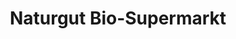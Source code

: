---
title: "Naturgut Bio-Supermarkt"
url: /stuttgart/naturgut-bio-supermarkt-loewenstrasse/
shop: Supermarkt
---